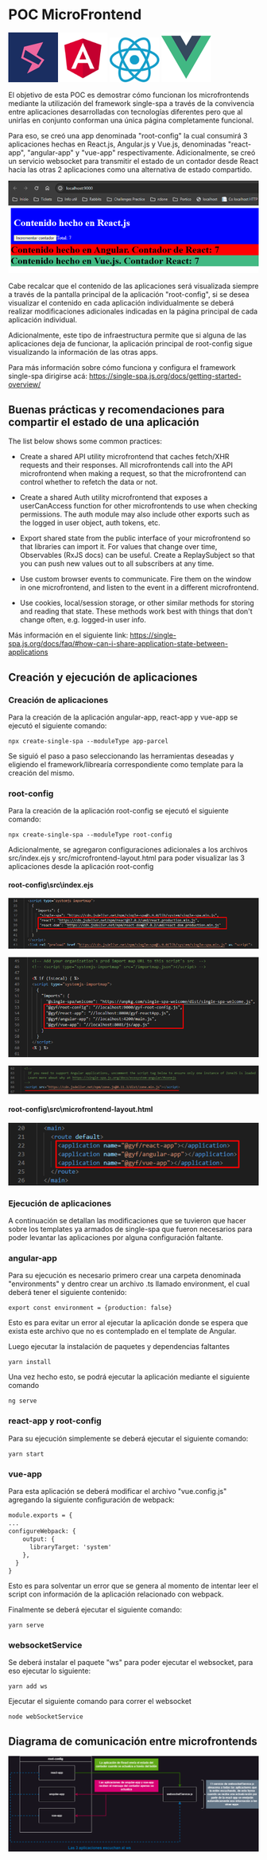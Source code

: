 # POC MicroFrontend

<div style="display: flex;">
    <div>
        <img src="./images/README images/logo_Single-spa.jpg" style="width: 100px;"/>
    </div>
    <div>
        <img src="./images/README images/logo_Angular.png" style="width: 100px;"/>
        <img src="./images/README images/logo_React.png" style="width: 100px;"/>
        <img src="./images/README images/logo_Vue.png" style="width: 100px;"/>
    </div>
</div>

El objetivo de esta POC es demostrar cómo funcionan los microfrontends mediante la utilización del framework single-spa a través de la convivencia entre aplicaciones desarrolladas con tecnologías diferentes pero que al unirlas en conjunto conforman una única página completamente funcional.

Para eso, se creó una app denominada "root-config" la cual consumirá 3 aplicaciones hechas en React.js, Angular.js y Vue.js, denominadas "react-app", "angular-app" y "vue-app" respectivamente. Adicionalmente, se creó un servicio websocket para transmitir el estado de un contador desde React hacia las otras 2 aplicaciones como una alternativa de estado compartido.

![Pantalla principal](./images/README%20images/pantalla_root-config.png)

Cabe recalcar que el contenido de las aplicaciones será visualizada siempre a través de la pantalla principal de la aplicación "root-config", si se desea visualizar el contenido en cada aplicación individualmente se deberá realizar modificaciones adicionales indicadas en la página principal de cada aplicación individual.

Adicionalmente, este tipo de infraestructura permite que si alguna de las aplicaciones deja de funcionar, la aplicación principal de root-config sigue visualizando la información de las otras apps.

Para más información sobre cómo funciona y configura el framework single-spa dirigirse acá: https://single-spa.js.org/docs/getting-started-overview/


## Buenas prácticas y recomendaciones para compartir el estado de una aplicación

The list below shows some common practices:

- Create a shared API utility microfrontend that caches fetch/XHR requests and their responses. All microfrontends call into the API microfrontend when making a request, so that the microfrontend can control whether to refetch the data or not.

- Create a shared Auth utility microfrontend that exposes a userCanAccess function for other microfrontends to use when checking permissions. The auth module may also include other exports such as the logged in user object, auth tokens, etc.

- Export shared state from the public interface of your microfrontend so that libraries can import it. For values that change over time, Observables (RxJS docs) can be useful. Create a ReplaySubject so that you can push new values out to all subscribers at any time.

- Use custom browser events to communicate. Fire them on the window in one microfrontend, and listen to the event in a different microfrontend.

- Use cookies, local/session storage, or other similar methods for storing and reading that state. These methods work best with things that don't change often, e.g. logged-in user info.

Más información en el siguiente link: https://single-spa.js.org/docs/faq/#how-can-i-share-application-state-between-applications


## Creación y ejecución de aplicaciones

### Creación de aplicaciones

Para la creación de la aplicación angular-app, react-app y vue-app se ejecutó el siguiente comando:

~~~
npx create-single-spa --moduleType app-parcel
~~~

Se siguió el paso a paso seleccionando las herramientas deseadas y eligiendo el framework/librearía correspondiente como template para la creación del mismo.


### root-config

Para la creación de la aplicación root-config se ejecutó el siguiente comando:

~~~
npx create-single-spa --moduleType root-config
~~~

Adicionalmente, se agregaron configuraciones adicionales a los archivos src/index.ejs y src/microfrontend-layout.html para poder visualizar las 3 aplicaciones desde la aplicación root-config

#### root-config\src\index.ejs

![Primera configuración a realizar en index.ejs de root-config](./images/README%20images/Configuracion_index.ejs_1.png)

![Segunda configuración a realizar en index.ejs de root-config](./images/README%20images/Configuracion_index.ejs_2.png)

![Tercera configuración a realizar en index.ejs de root-config](./images/README%20images/Configuracion_index.ejs_3.png)


#### root-config\src\microfrontend-layout.html

![Configuración a realizar en microfrontend-layout.html de root-config](./images/README%20images/Configuracion_microfrontend-layout.hrml_1.png)


### Ejecución de aplicaciones

A continuación se detallan las modificaciones que se tuvieron que hacer sobre los templates ya armados de single-spa que fueron necesarios para poder levantar las aplicaciones por alguna configuración faltante.

### angular-app

Para su ejecución es necesario primero crear una carpeta denominada "environments" y dentro crear un archivo .ts llamado environment, el cual deberá tener el siguiente contenido:

~~~
export const environment = {production: false}
~~~

Esto es para evitar un error al ejecutar la aplicación donde se espera que exista este archivo que no es contemplado en el template de Angular.

Luego ejecutar la instalación de paquetes y dependencias faltantes

~~~
yarn install
~~~

Una vez hecho esto, se podrá ejecutar la aplicación mediante el siguiente comando

~~~
ng serve
~~~


### react-app y root-config

Para su ejecución simplemente se deberá ejecutar el siguiente comando:

~~~
yarn start
~~~


### vue-app

Para esta aplicación se deberá modificar el archivo "vue.config.js" agregando la siguiente configuración de webpack:

~~~
module.exports = {
...
configureWebpack: {
    output: {
      libraryTarget: 'system'
    },
  }
}
~~~

Esto es para solventar un error que se genera al momento de intentar leer el script con información de la aplicación relacionado con webpack.

Finalmente se deberá ejecutar el siguiente comando:

~~~
yarn serve
~~~


### websocketService

Se deberá instalar el paquete "ws" para poder ejecutar el websocket, para eso ejecutar lo siguiente:

~~~
yarn add ws
~~~

Ejecutar el siguiente comando para correr el websocket

~~~
node webSocketService
~~~


## Diagrama de comunicación entre microfrontends

![Diagrama de comunicación entre microfrontends](/images/README%20images/POC%20Microfrontend.drawio.png)